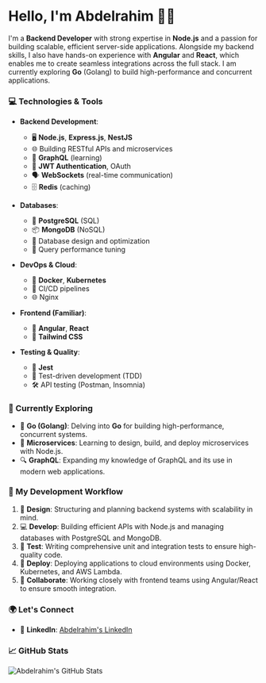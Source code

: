 # Hello, I'm Abdelrahim 👨‍💻

I'm a **Backend Developer** with strong expertise in **Node.js** and a passion for building scalable, efficient server-side applications. Alongside my backend skills, I also have hands-on experience with **Angular** and **React**, which enables me to create seamless integrations across the full stack. I am currently exploring **Go** (Golang) to build high-performance and concurrent applications.

### 💻 Technologies & Tools

- **Backend Development**:  
  - 🖥️ **Node.js**, **Express.js**, **NestJS**  
  - 🌐 Building RESTful APIs and microservices  
  - 📡 **GraphQL** (learning)  
  - 🔐 **JWT Authentication**, OAuth  
  - 🗣️ **WebSockets** (real-time communication)  
  - 🗄️ **Redis** (caching)
  
- **Databases**:  
  - 🐘 **PostgreSQL** (SQL)  
  - 📦 **MongoDB** (NoSQL)  
  - 🧮 Database design and optimization  
  - 🚀 Query performance tuning

- **DevOps & Cloud**:  
  - 🐳 **Docker**, **Kubernetes**  
  - 🔧 CI/CD pipelines  
  - 🌐 Nginx

- **Frontend (Familiar)**:  
  - 🔧 **Angular**, **React**  
  - 🎨 **Tailwind CSS**

- **Testing & Quality**:  
  - 🧪 **Jest**
  - 🔄 Test-driven development (TDD)  
  - 🛠️ API testing (Postman, Insomnia)

### 🌱 Currently Exploring

- 🦾 **Go (Golang)**: Delving into **Go** for building high-performance, concurrent systems.  
- 🧩 **Microservices**: Learning to design, build, and deploy microservices with Node.js.  
- 🔍 **GraphQL**: Expanding my knowledge of GraphQL and its use in modern web applications.

### 🔧 My Development Workflow

1. 📝 **Design**: Structuring and planning backend systems with scalability in mind.
2. 💻 **Develop**: Building efficient APIs with Node.js and managing databases with PostgreSQL and MongoDB.
3. 🧪 **Test**: Writing comprehensive unit and integration tests to ensure high-quality code.
4. 🚀 **Deploy**: Deploying applications to cloud environments using Docker, Kubernetes, and AWS Lambda.
5. 🤝 **Collaborate**: Working closely with frontend teams using Angular/React to ensure smooth integration.

### 🌍 Let's Connect

- 🔗 **LinkedIn**: [Abdelrahim's LinkedIn]([https://www.linkedin.com/in/abdelrahim-abdelmoneim-23803716a/])

### 📈 GitHub Stats

![Abdelrahim's GitHub Stats](https://github-readme-stats.vercel.app/api?username=Abdelrahiim&show_icons=true&hide_title=true)
